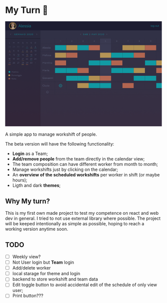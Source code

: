 # My Turn 📅

![](./img/Desktop-1.png)

A simple app to manage workshift of people.

The beta version will have the following functionality:

+ **Login** as a Team;
+ **Add/remove people** from the team directly in the calendar view;
+ The team composition can have different worker from month to month;
+ Manage workshifts just by clicking on the calendar;
+ An **overview of the scheduled workshifts** per worker in shift (or maybe hours);
+ Ligth and dark **themes**;


## Why My turn?

This is my first own made project to test my competence on react and web dev in general.
I tried to not use external library where possible.
The project will be keeped intentionally as simple as possible, hoping to reach a working version anytime soon.

## TODO

- [ ] Weekly view?
- [ ] Not User login but **Team** login
- [ ] Add/delete worker
- [ ] local starage for theme and login
- [ ] backend to store workshift and team data
- [ ] Edit toggle button to avoid accidental edit of the schedule of only view user;
- [ ] Print button???
